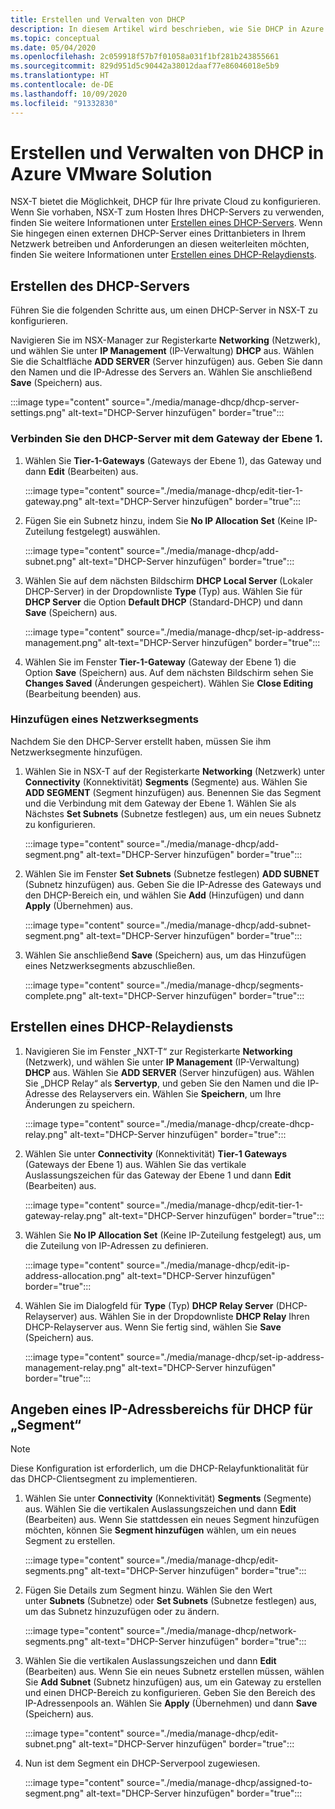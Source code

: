 ```yaml
---
title: Erstellen und Verwalten von DHCP
description: In diesem Artikel wird beschrieben, wie Sie DHCP in Azure VMware Solution verwalten.
ms.topic: conceptual
ms.date: 05/04/2020
ms.openlocfilehash: 2c059918f57b7f01058a031f1bf281b243855661
ms.sourcegitcommit: 829d951d5c90442a38012daaf77e86046018e5b9
ms.translationtype: HT
ms.contentlocale: de-DE
ms.lasthandoff: 10/09/2020
ms.locfileid: "91332830"
---
```

# <a name="how-to-create-and-manage-dhcp-in-azure-vmware-solution"></a>Erstellen und Verwalten von DHCP in Azure VMware Solution

NSX-T bietet die Möglichkeit, DHCP für Ihre private Cloud zu konfigurieren. Wenn Sie vorhaben, NSX-T zum Hosten Ihres DHCP-Servers zu verwenden, finden Sie weitere Informationen unter [Erstellen eines DHCP-Servers](#create-dhcp-server). Wenn Sie hingegen einen externen DHCP-Server eines Drittanbieters in Ihrem Netzwerk betreiben und Anforderungen an diesen weiterleiten möchten, finden Sie weitere Informationen unter [Erstellen eines DHCP-Relaydiensts](#create-dhcp-relay-service).

## <a name="create-dhcp-server"></a>Erstellen des DHCP-Servers

Führen Sie die folgenden Schritte aus, um einen DHCP-Server in NSX-T zu konfigurieren.

Navigieren Sie im NSX-Manager zur Registerkarte **Networking** (Netzwerk), und wählen Sie unter **IP Management** (IP-Verwaltung) **DHCP** aus. Wählen Sie die Schaltfläche **ADD SERVER** (Server hinzufügen) aus. Geben Sie dann den Namen und die IP-Adresse des Servers an. Wählen Sie anschließend **Save** (Speichern) aus.

:::image type="content" source="./media/manage-dhcp/dhcp-server-settings.png" alt-text="DHCP-Server hinzufügen" border="true":::

### <a name="connect-dhcp-server-to-the-tier-1-gateway"></a>Verbinden Sie den DHCP-Server mit dem Gateway der Ebene 1.

1. Wählen Sie **Tier-1-Gateways** (Gateways der Ebene 1), das Gateway und dann **Edit** (Bearbeiten) aus.

   :::image type="content" source="./media/manage-dhcp/edit-tier-1-gateway.png" alt-text="DHCP-Server hinzufügen" border="true":::

1. Fügen Sie ein Subnetz hinzu, indem Sie **No IP Allocation Set** (Keine IP-Zuteilung festgelegt) auswählen.

   :::image type="content" source="./media/manage-dhcp/add-subnet.png" alt-text="DHCP-Server hinzufügen" border="true":::

1. Wählen Sie auf dem nächsten Bildschirm **DHCP Local Server** (Lokaler DHCP-Server) in der Dropdownliste **Type** (Typ) aus. Wählen Sie für **DHCP Server** die Option **Default DHCP** (Standard-DHCP) und dann **Save** (Speichern) aus.

   :::image type="content" source="./media/manage-dhcp/set-ip-address-management.png" alt-text="DHCP-Server hinzufügen" border="true":::

1. Wählen Sie im Fenster **Tier-1-Gateway** (Gateway der Ebene 1) die Option **Save** (Speichern) aus. Auf dem nächsten Bildschirm sehen Sie **Changes Saved** (Änderungen gespeichert). Wählen Sie **Close Editing** (Bearbeitung beenden) aus.

### <a name="add-a-network-segment"></a>Hinzufügen eines Netzwerksegments

Nachdem Sie den DHCP-Server erstellt haben, müssen Sie ihm Netzwerksegmente hinzufügen.

1. Wählen Sie in NSX-T auf der Registerkarte **Networking** (Netzwerk) unter **Connectivity** (Konnektivität) **Segments** (Segmente) aus. Wählen Sie **ADD SEGMENT** (Segment hinzufügen) aus. Benennen Sie das Segment und die Verbindung mit dem Gateway der Ebene 1. Wählen Sie als Nächstes **Set Subnets** (Subnetze festlegen) aus, um ein neues Subnetz zu konfigurieren. 

   :::image type="content" source="./media/manage-dhcp/add-segment.png" alt-text="DHCP-Server hinzufügen" border="true":::

1. Wählen Sie im Fenster **Set Subnets** (Subnetze festlegen) **ADD SUBNET** (Subnetz hinzufügen) aus. Geben Sie die IP-Adresse des Gateways und den DHCP-Bereich ein, und wählen Sie **Add** (Hinzufügen) und dann **Apply** (Übernehmen) aus.

   :::image type="content" source="./media/manage-dhcp/add-subnet-segment.png" alt-text="DHCP-Server hinzufügen" border="true":::

1. Wählen Sie anschließend **Save** (Speichern) aus, um das Hinzufügen eines Netzwerksegments abzuschließen.

   :::image type="content" source="./media/manage-dhcp/segments-complete.png" alt-text="DHCP-Server hinzufügen" border="true":::

## <a name="create-dhcp-relay-service"></a>Erstellen eines DHCP-Relaydiensts

1. Navigieren Sie im Fenster „NXT-T“ zur Registerkarte **Networking** (Netzwerk), und wählen Sie unter **IP Management** (IP-Verwaltung) **DHCP** aus. Wählen Sie **ADD SERVER** (Server hinzufügen) aus. Wählen Sie „DHCP Relay“ als **Servertyp**, und geben Sie den Namen und die IP-Adresse des Relayservers ein. Wählen Sie **Speichern**, um Ihre Änderungen zu speichern.

   :::image type="content" source="./media/manage-dhcp/create-dhcp-relay.png" alt-text="DHCP-Server hinzufügen" border="true":::

1. Wählen Sie unter **Connectivity** (Konnektivität) **Tier-1 Gateways** (Gateways der Ebene 1) aus. Wählen Sie das vertikale Auslassungszeichen für das Gateway der Ebene 1 und dann **Edit** (Bearbeiten) aus.

   :::image type="content" source="./media/manage-dhcp/edit-tier-1-gateway-relay.png" alt-text="DHCP-Server hinzufügen" border="true":::

1. Wählen Sie **No IP Allocation Set** (Keine IP-Zuteilung festgelegt) aus, um die Zuteilung von IP-Adressen zu definieren.

   :::image type="content" source="./media/manage-dhcp/edit-ip-address-allocation.png" alt-text="DHCP-Server hinzufügen" border="true":::

1. Wählen Sie im Dialogfeld für **Type** (Typ) **DHCP Relay Server** (DHCP-Relayserver) aus. Wählen Sie in der Dropdownliste **DHCP Relay** Ihren DHCP-Relayserver aus. Wenn Sie fertig sind, wählen Sie **Save**  (Speichern) aus.

   :::image type="content" source="./media/manage-dhcp/set-ip-address-management-relay.png" alt-text="DHCP-Server hinzufügen" border="true":::

## <a name="specify-a-dhcp-range-ip-on-segment"></a>Angeben eines IP-Adressbereichs für DHCP für „Segment“

> [!NOTE]
> Diese Konfiguration ist erforderlich, um die DHCP-Relayfunktionalität für das DHCP-Clientsegment zu implementieren. 

1. Wählen Sie unter **Connectivity** (Konnektivität) **Segments** (Segmente) aus. Wählen Sie die vertikalen Auslassungszeichen und dann **Edit** (Bearbeiten) aus. Wenn Sie stattdessen ein neues Segment hinzufügen möchten, können Sie **Segment hinzufügen** wählen, um ein neues Segment zu erstellen.

   :::image type="content" source="./media/manage-dhcp/edit-segments.png" alt-text="DHCP-Server hinzufügen" border="true":::

1. Fügen Sie Details zum Segment hinzu. Wählen Sie den Wert unter **Subnets** (Subnetze) oder **Set Subnets** (Subnetze festlegen) aus, um das Subnetz hinzuzufügen oder zu ändern.

   :::image type="content" source="./media/manage-dhcp/network-segments.png" alt-text="DHCP-Server hinzufügen" border="true":::

1. Wählen Sie die vertikalen Auslassungszeichen und dann **Edit** (Bearbeiten) aus. Wenn Sie ein neues Subnetz erstellen müssen, wählen Sie **Add Subnet** (Subnetz hinzufügen) aus, um ein Gateway zu erstellen und einen DHCP-Bereich zu konfigurieren. Geben Sie den Bereich des IP-Adressenpools an. Wählen Sie **Apply** (Übernehmen) und dann **Save** (Speichern) aus.

   :::image type="content" source="./media/manage-dhcp/edit-subnet.png" alt-text="DHCP-Server hinzufügen" border="true":::

1. Nun ist dem Segment ein DHCP-Serverpool zugewiesen.

   :::image type="content" source="./media/manage-dhcp/assigned-to-segment.png" alt-text="DHCP-Server hinzufügen" border="true":::
